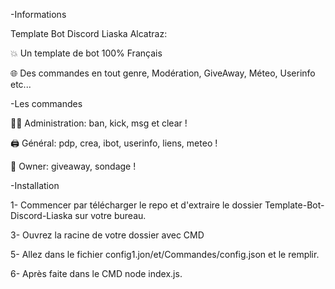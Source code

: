 -Informations


Template Bot Discord Liaska Alcatraz:


💥 Un template de bot 100% Français

🌐 Des commandes en tout genre, Modération, GiveAway, Méteo, Userinfo etc...



-Les commandes


👩‍💼 Administration: ban, kick, msg et clear !

🖨️ Général: pdp, crea, ibot, userinfo, liens, meteo !

👑 Owner: giveaway, sondage !



-Installation


1- Commencer par télécharger le repo et d'extraire le dossier Template-Bot-Discord-Liaska sur votre bureau.

3- Ouvrez la racine de votre dossier avec CMD

5- Allez dans le fichier config1.jon/et/Commandes/config.json et le remplir.

6- Après faite dans le CMD node index.js.
